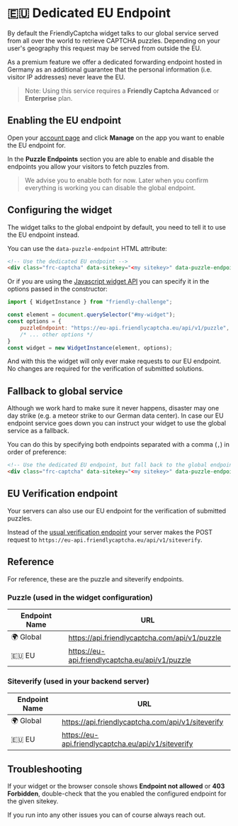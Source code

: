 # 🇪🇺 Dedicated EU Endpoint

By default the FriendlyCaptcha widget talks to our global service served from all over the world to retrieve CAPTCHA puzzles. Depending on your user's geography this request may be served from outside the EU.

As a premium feature we offer a dedicated forwarding endpoint hosted in Germany as an additional guarantee that the personal information (i.e. visitor IP addresses) never leave the EU.

> Note: Using this service requires a **Friendly Captcha Advanced** or **Enterprise** plan.

## Enabling the EU endpoint
Open your [account page](https://app.friendlycaptcha.eu/dashboard/accounts") and click **Manage** on the app you want to enable the EU endpoint for.

In the **Puzzle Endpoints** section you are able to enable and disable the endpoints you allow your visitors to fetch puzzles from.

> We advise you to enable both for now. Later when you confirm everything is working you can disable the global endpoint.

## Configuring the widget
The widget talks to the global endpoint by default, you need to tell it to use the EU endpoint instead.

You can use the `data-puzzle-endpoint` HTML attribute:

```html
<!-- Use the dedicated EU endpoint -->
<div class="frc-captcha" data-sitekey="<my sitekey>" data-puzzle-endpoint="https://eu-api.friendlycaptcha.eu/api/v1/puzzle"></div>
```

Or if you are using the [Javascript widget API](http://docs.friendlycaptcha.com/#/widget_api?id=javascript-api) you can specify it in the options passed in the constructor:
```javascript
import { WidgetInstance } from "friendly-challenge";

const element = document.querySelector("#my-widget");
const options = {
    puzzleEndpoint: "https://eu-api.friendlycaptcha.eu/api/v1/puzzle",
    /* ... other options */
}
const widget = new WidgetInstance(element, options);
```

And with this the widget will only ever make requests to our EU endpoint. No changes are required for the verification of submitted solutions.

## Fallback to global service
Although we work hard to make sure it never happens, disaster may one day strike (e.g. a meteor strike to our German data center). In case our EU endpoint service goes down you can instruct your widget to use the global service as a fallback.

You can do this by specifying both endpoints separated with a comma (`,`) in order of preference:
```html
<!-- Use the dedicated EU endpoint, but fall back to the global endpoint -->
<div class="frc-captcha" data-sitekey="<my sitekey>" data-puzzle-endpoint="https://eu-api.friendlycaptcha.eu/api/v1/puzzle,https://api.friendlycaptcha.com/api/v1/puzzle"></div>
```

## EU Verification endpoint 
Your servers can also use our EU endpoint for the verification of submitted puzzles.

Instead of the [usual verification endpoint](./verification_api) your server makes the POST request to `https://eu-api.friendlycaptcha.eu/api/v1/siteverify`.

## Reference
For reference, these are the puzzle and siteverify endpoints.

### Puzzle (used in the widget configuration)

| Endpoint Name   | URL |
|----------------|----------|
| 🌍 Global       | https://api.friendlycaptcha.com/api/v1/puzzle
| 🇪🇺 EU       | https://eu-api.friendlycaptcha.eu/api/v1/puzzle

### Siteverify (used in your backend server)

| Endpoint Name   | URL |
|----------------|----------|
| 🌍 Global       | https://api.friendlycaptcha.com/api/v1/siteverify
| 🇪🇺 EU       | https://eu-api.friendlycaptcha.eu/api/v1/siteverify


## Troubleshooting
If your widget or the browser console shows **Endpoint not allowed** or **403 Forbidden**, double-check that the you enabled the configured endpoint for the given sitekey.

If you run into any other issues you can of course always reach out.
